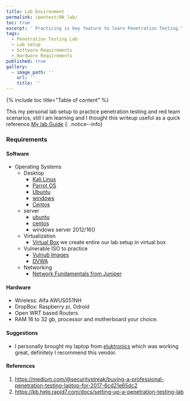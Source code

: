 ```yaml
---
title: Lab Environment
permalink: /pentest/00_lab/
toc: true
excerpt: ' Practicing is key feature to learn Penetration Testing.'
tags:
  - Penetration Testing Lab
  - Lab setup
  - Software Requirements
  - Hardware Requirements
published: true
gallery:
  - image_path: ''
    url: ''
    title: ''
---
```


{% include toc title="Table of content" %}

This my personal lab setup to practice penetration testing and red team scenarios, still I am learning and I thought this writeup useful as a quick reference.[My lab Guide](https://github.com/mohareti/D0CuM3n7s/blob/master/pentest_lab_configuration.pdf)
{: .notice--info}

### Requirements

#### Software
- Operating Systems
  - Desktop
    - [Kali Linux](https://www.kali.org)
    - [Parrot OS](https://www.parrotsec.org)
    - [Ubuntu](https://www.ubuntu.com/download/desktop)
    - [windows](https://www.microsoft.com/en-us/software-download/windows10)
    - [Centos](https://www.centos.org/download/)
  - server
    - [ubuntu](https://www.ubuntu.com/download/server)
    - [centos](https://www.centos.org/download/)
    - windows server 2012/16()
  - Virtualization
    - [Virtual Box](https://www.virtualbox.org) we create entire our lab setup in virtual box
  - Vulnerable ISO to practice
    - [Vulnub Images](https://www.vulnhub.com)
    - [DVWA](www.dvwa.co.uk)
  - Networking
  	- [Network Fundamentals from Juniper](https://learningportal.juniper.net/juniper/user_activity_info.aspx?id=769)
    

#### Hardware
- Wireless: Alfa AWUS051NH
- DropBox: Raspberry pi, Odroid
- Open WRT based Routers
- RAM 16 to 32 gb, processor and motherboard your choice.

#### Suggestions
- I personally brought my laptop from [eluktronics](https://www.eluktronics.com) which was working great, definitely I recommend this vendor.

#### References
1. https://medium.com/@securitystreak/buying-a-professional-penetration-testing-laptop-for-2017-6cd21e65dc2
2. https://kb.help.rapid7.com/docs/setting-up-a-penetration-testing-lab
